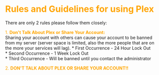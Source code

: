 # <span style="color:orange">Rules and Guidelines for using Plex</span>

There are only 2 rules please follow them closely:

<span style="color:orange">1. **Don't Talk About Plex or Share Your Account:**</span> <br>
   Sharing your account with others can cause your account to be banned from my server (server space is limited, also the more people that are on the more your services will lag).
    *  First Occurrence - 24 Hour Lock Out<br>
    *  Second Occurrence - 1 Week Lock Out<br>
    *  Third Occurrence - Will be banned until you contact the administrator<br>

<span style="color:orange">2.  **DON'T TALK ABOUT PLEX OR SHARE YOUR ACCOUNT!!** </span>
